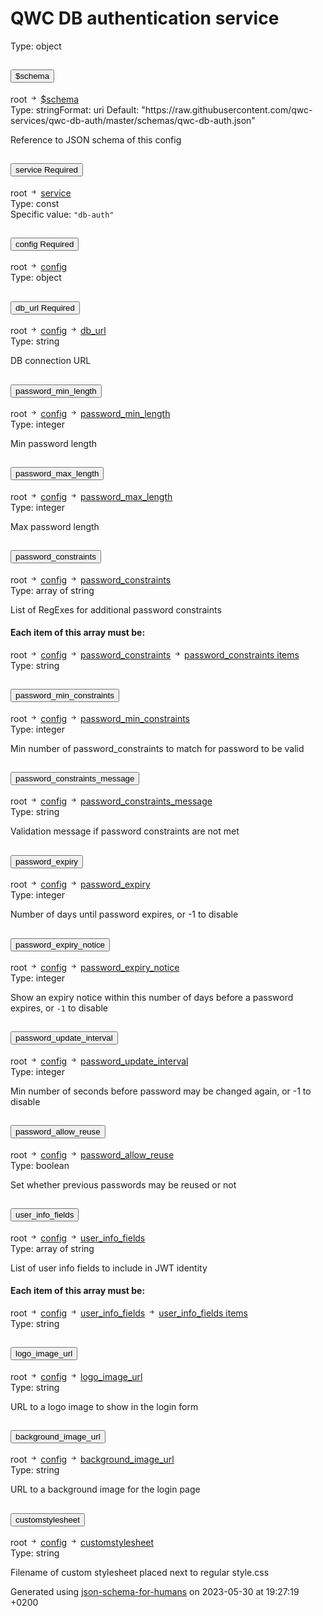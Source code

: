 <!DOCTYPE html><html lang=en> <head><link rel=stylesheet type=text/css href="https://fonts.googleapis.com/css?family=Overpass:300,400,600,800"><script src=https://code.jquery.com/jquery-3.4.1.min.js integrity="sha256-CSXorXvZcTkaix6Yvo6HppcZGetbYMGWSFlBw8HfCJo=" crossorigin=anonymous></script><link href=https://stackpath.bootstrapcdn.com/bootstrap/4.3.1/css/bootstrap.min.css rel=stylesheet integrity=sha384-ggOyR0iXCbMQv3Xipma34MD+dH/1fQ784/j6cY/iJTQUOhcWr7x9JvoRxT2MZw1T crossorigin=anonymous><script src=https://stackpath.bootstrapcdn.com/bootstrap/4.3.1/js/bootstrap.min.js integrity=sha384-JjSmVgyd0p3pXB1rRibZUAYoIIy6OrQ6VrjIEaFf/nJGzIxFDsf4x0xIM+B07jRM crossorigin=anonymous></script><link rel=stylesheet type=text/css href=schema_doc.css><script src=https://use.fontawesome.com/facf9fa52c.js></script><script src=schema_doc.min.js></script><meta charset=utf-8><title>QWC DB authentication service</title></head> <body onload=anchorOnLoad(); id=root><h1>QWC DB authentication service</h1> <div class=breadcrumbs></div><span class="badge badge-dark value-type">Type: object</span><br> <div class=accordion id=accordion$schema> <div class=card> <div class=card-header id=heading$schema> <h2 class=mb-0> <button class="btn btn-link property-name-button" type=button data-toggle=collapse data-target=#$schema aria-expanded aria-controls=$schema onclick="setAnchor('#$schema')"><span class=property-name>$schema</span></button> </h2> </div> <div id=$schema class="collapse property-definition-div" aria-labelledby=heading$schema data-parent=#accordion$schema> <div class="card-body pl-5"> <div class=breadcrumbs>root <svg width=1em height=1em viewbox="0 0 16 16" class="bi bi-arrow-right-short" fill=currentColor xmlns=http://www.w3.org/2000/svg> <path fill-rule=evenodd d="M4 8a.5.5 0 0 1 .5-.5h5.793L8.146 5.354a.5.5 0 1 1 .708-.708l3 3a.5.5 0 0 1 0 .708l-3 3a.5.5 0 0 1-.708-.708L10.293 8.5H4.5A.5.5 0 0 1 4 8z"/> </svg> <a href=#$schema onclick="anchorLink('$schema')">$schema</a></div><span class="badge badge-dark value-type">Type: string</span><span class="badge badge-info value-type">Format: uri</span> <span class="badge badge-success default-value">Default: "https://raw.githubusercontent.com/qwc-services/qwc-db-auth/master/schemas/qwc-db-auth.json"</span><br> <span class=description><p>Reference to JSON schema of this config</p> </span> </div> </div> </div> </div> <div class=accordion id=accordionservice> <div class=card> <div class=card-header id=headingservice> <h2 class=mb-0> <button class="btn btn-link property-name-button" type=button data-toggle=collapse data-target=#service aria-expanded aria-controls=service onclick="setAnchor('#service')"><span class=property-name>service</span> <span class="badge badge-warning required-property">Required</span></button> </h2> </div> <div id=service class="collapse property-definition-div" aria-labelledby=headingservice data-parent=#accordionservice> <div class="card-body pl-5"> <div class=breadcrumbs>root <svg width=1em height=1em viewbox="0 0 16 16" class="bi bi-arrow-right-short" fill=currentColor xmlns=http://www.w3.org/2000/svg> <path fill-rule=evenodd d="M4 8a.5.5 0 0 1 .5-.5h5.793L8.146 5.354a.5.5 0 1 1 .708-.708l3 3a.5.5 0 0 1 0 .708l-3 3a.5.5 0 0 1-.708-.708L10.293 8.5H4.5A.5.5 0 0 1 4 8z"/> </svg> <a href=#service onclick="anchorLink('service')">service</a></div><span class="badge badge-dark value-type">Type: const</span><br> <span class=const-value id=service_const>Specific value: <code>"db-auth"</code></span> </div> </div> </div> </div> <div class=accordion id=accordionconfig> <div class=card> <div class=card-header id=headingconfig> <h2 class=mb-0> <button class="btn btn-link property-name-button" type=button data-toggle=collapse data-target=#config aria-expanded aria-controls=config onclick="setAnchor('#config')"><span class=property-name>config</span> <span class="badge badge-warning required-property">Required</span></button> </h2> </div> <div id=config class="collapse property-definition-div" aria-labelledby=headingconfig data-parent=#accordionconfig> <div class="card-body pl-5"> <div class=breadcrumbs>root <svg width=1em height=1em viewbox="0 0 16 16" class="bi bi-arrow-right-short" fill=currentColor xmlns=http://www.w3.org/2000/svg> <path fill-rule=evenodd d="M4 8a.5.5 0 0 1 .5-.5h5.793L8.146 5.354a.5.5 0 1 1 .708-.708l3 3a.5.5 0 0 1 0 .708l-3 3a.5.5 0 0 1-.708-.708L10.293 8.5H4.5A.5.5 0 0 1 4 8z"/> </svg> <a href=#config onclick="anchorLink('config')">config</a></div><span class="badge badge-dark value-type">Type: object</span><br> <div class=accordion id=accordionconfig_db_url> <div class=card> <div class=card-header id=headingconfig_db_url> <h2 class=mb-0> <button class="btn btn-link property-name-button" type=button data-toggle=collapse data-target=#config_db_url aria-expanded aria-controls=config_db_url onclick="setAnchor('#config_db_url')"><span class=property-name>db_url</span> <span class="badge badge-warning required-property">Required</span></button> </h2> </div> <div id=config_db_url class="collapse property-definition-div" aria-labelledby=headingconfig_db_url data-parent=#accordionconfig_db_url> <div class="card-body pl-5"> <div class=breadcrumbs>root <svg width=1em height=1em viewbox="0 0 16 16" class="bi bi-arrow-right-short" fill=currentColor xmlns=http://www.w3.org/2000/svg> <path fill-rule=evenodd d="M4 8a.5.5 0 0 1 .5-.5h5.793L8.146 5.354a.5.5 0 1 1 .708-.708l3 3a.5.5 0 0 1 0 .708l-3 3a.5.5 0 0 1-.708-.708L10.293 8.5H4.5A.5.5 0 0 1 4 8z"/> </svg> <a href=#config onclick="anchorLink('config')">config</a> <svg width=1em height=1em viewbox="0 0 16 16" class="bi bi-arrow-right-short" fill=currentColor xmlns=http://www.w3.org/2000/svg> <path fill-rule=evenodd d="M4 8a.5.5 0 0 1 .5-.5h5.793L8.146 5.354a.5.5 0 1 1 .708-.708l3 3a.5.5 0 0 1 0 .708l-3 3a.5.5 0 0 1-.708-.708L10.293 8.5H4.5A.5.5 0 0 1 4 8z"/> </svg> <a href=#config_db_url onclick="anchorLink('config_db_url')">db_url</a></div><span class="badge badge-dark value-type">Type: string</span><br> <span class=description><p>DB connection URL</p> </span> </div> </div> </div> </div> <div class=accordion id=accordionconfig_password_min_length> <div class=card> <div class=card-header id=headingconfig_password_min_length> <h2 class=mb-0> <button class="btn btn-link property-name-button" type=button data-toggle=collapse data-target=#config_password_min_length aria-expanded aria-controls=config_password_min_length onclick="setAnchor('#config_password_min_length')"><span class=property-name>password_min_length</span></button> </h2> </div> <div id=config_password_min_length class="collapse property-definition-div" aria-labelledby=headingconfig_password_min_length data-parent=#accordionconfig_password_min_length> <div class="card-body pl-5"> <div class=breadcrumbs>root <svg width=1em height=1em viewbox="0 0 16 16" class="bi bi-arrow-right-short" fill=currentColor xmlns=http://www.w3.org/2000/svg> <path fill-rule=evenodd d="M4 8a.5.5 0 0 1 .5-.5h5.793L8.146 5.354a.5.5 0 1 1 .708-.708l3 3a.5.5 0 0 1 0 .708l-3 3a.5.5 0 0 1-.708-.708L10.293 8.5H4.5A.5.5 0 0 1 4 8z"/> </svg> <a href=#config onclick="anchorLink('config')">config</a> <svg width=1em height=1em viewbox="0 0 16 16" class="bi bi-arrow-right-short" fill=currentColor xmlns=http://www.w3.org/2000/svg> <path fill-rule=evenodd d="M4 8a.5.5 0 0 1 .5-.5h5.793L8.146 5.354a.5.5 0 1 1 .708-.708l3 3a.5.5 0 0 1 0 .708l-3 3a.5.5 0 0 1-.708-.708L10.293 8.5H4.5A.5.5 0 0 1 4 8z"/> </svg> <a href=#config_password_min_length onclick="anchorLink('config_password_min_length')">password_min_length</a></div><span class="badge badge-dark value-type">Type: integer</span><br> <span class=description><p>Min password length</p> </span> </div> </div> </div> </div> <div class=accordion id=accordionconfig_password_max_length> <div class=card> <div class=card-header id=headingconfig_password_max_length> <h2 class=mb-0> <button class="btn btn-link property-name-button" type=button data-toggle=collapse data-target=#config_password_max_length aria-expanded aria-controls=config_password_max_length onclick="setAnchor('#config_password_max_length')"><span class=property-name>password_max_length</span></button> </h2> </div> <div id=config_password_max_length class="collapse property-definition-div" aria-labelledby=headingconfig_password_max_length data-parent=#accordionconfig_password_max_length> <div class="card-body pl-5"> <div class=breadcrumbs>root <svg width=1em height=1em viewbox="0 0 16 16" class="bi bi-arrow-right-short" fill=currentColor xmlns=http://www.w3.org/2000/svg> <path fill-rule=evenodd d="M4 8a.5.5 0 0 1 .5-.5h5.793L8.146 5.354a.5.5 0 1 1 .708-.708l3 3a.5.5 0 0 1 0 .708l-3 3a.5.5 0 0 1-.708-.708L10.293 8.5H4.5A.5.5 0 0 1 4 8z"/> </svg> <a href=#config onclick="anchorLink('config')">config</a> <svg width=1em height=1em viewbox="0 0 16 16" class="bi bi-arrow-right-short" fill=currentColor xmlns=http://www.w3.org/2000/svg> <path fill-rule=evenodd d="M4 8a.5.5 0 0 1 .5-.5h5.793L8.146 5.354a.5.5 0 1 1 .708-.708l3 3a.5.5 0 0 1 0 .708l-3 3a.5.5 0 0 1-.708-.708L10.293 8.5H4.5A.5.5 0 0 1 4 8z"/> </svg> <a href=#config_password_max_length onclick="anchorLink('config_password_max_length')">password_max_length</a></div><span class="badge badge-dark value-type">Type: integer</span><br> <span class=description><p>Max password length</p> </span> </div> </div> </div> </div> <div class=accordion id=accordionconfig_password_constraints> <div class=card> <div class=card-header id=headingconfig_password_constraints> <h2 class=mb-0> <button class="btn btn-link property-name-button" type=button data-toggle=collapse data-target=#config_password_constraints aria-expanded aria-controls=config_password_constraints onclick="setAnchor('#config_password_constraints')"><span class=property-name>password_constraints</span></button> </h2> </div> <div id=config_password_constraints class="collapse property-definition-div" aria-labelledby=headingconfig_password_constraints data-parent=#accordionconfig_password_constraints> <div class="card-body pl-5"> <div class=breadcrumbs>root <svg width=1em height=1em viewbox="0 0 16 16" class="bi bi-arrow-right-short" fill=currentColor xmlns=http://www.w3.org/2000/svg> <path fill-rule=evenodd d="M4 8a.5.5 0 0 1 .5-.5h5.793L8.146 5.354a.5.5 0 1 1 .708-.708l3 3a.5.5 0 0 1 0 .708l-3 3a.5.5 0 0 1-.708-.708L10.293 8.5H4.5A.5.5 0 0 1 4 8z"/> </svg> <a href=#config onclick="anchorLink('config')">config</a> <svg width=1em height=1em viewbox="0 0 16 16" class="bi bi-arrow-right-short" fill=currentColor xmlns=http://www.w3.org/2000/svg> <path fill-rule=evenodd d="M4 8a.5.5 0 0 1 .5-.5h5.793L8.146 5.354a.5.5 0 1 1 .708-.708l3 3a.5.5 0 0 1 0 .708l-3 3a.5.5 0 0 1-.708-.708L10.293 8.5H4.5A.5.5 0 0 1 4 8z"/> </svg> <a href=#config_password_constraints onclick="anchorLink('config_password_constraints')">password_constraints</a></div><span class="badge badge-dark value-type">Type: array of string</span><br> <span class=description><p>List of RegExes for additional password constraints</p> </span> <h4>Each item of this array must be:</h4> <div class=card> <div class="card-body items-definition" id=config_password_constraints_items> <div class=breadcrumbs>root <svg width=1em height=1em viewbox="0 0 16 16" class="bi bi-arrow-right-short" fill=currentColor xmlns=http://www.w3.org/2000/svg> <path fill-rule=evenodd d="M4 8a.5.5 0 0 1 .5-.5h5.793L8.146 5.354a.5.5 0 1 1 .708-.708l3 3a.5.5 0 0 1 0 .708l-3 3a.5.5 0 0 1-.708-.708L10.293 8.5H4.5A.5.5 0 0 1 4 8z"/> </svg> <a href=#config onclick="anchorLink('config')">config</a> <svg width=1em height=1em viewbox="0 0 16 16" class="bi bi-arrow-right-short" fill=currentColor xmlns=http://www.w3.org/2000/svg> <path fill-rule=evenodd d="M4 8a.5.5 0 0 1 .5-.5h5.793L8.146 5.354a.5.5 0 1 1 .708-.708l3 3a.5.5 0 0 1 0 .708l-3 3a.5.5 0 0 1-.708-.708L10.293 8.5H4.5A.5.5 0 0 1 4 8z"/> </svg> <a href=#config_password_constraints onclick="anchorLink('config_password_constraints')">password_constraints</a> <svg width=1em height=1em viewbox="0 0 16 16" class="bi bi-arrow-right-short" fill=currentColor xmlns=http://www.w3.org/2000/svg> <path fill-rule=evenodd d="M4 8a.5.5 0 0 1 .5-.5h5.793L8.146 5.354a.5.5 0 1 1 .708-.708l3 3a.5.5 0 0 1 0 .708l-3 3a.5.5 0 0 1-.708-.708L10.293 8.5H4.5A.5.5 0 0 1 4 8z"/> </svg> <a href=#config_password_constraints_items onclick="anchorLink('config_password_constraints_items')">password_constraints items</a></div><span class="badge badge-dark value-type">Type: string</span><br> </div> </div> </div> </div> </div> </div> <div class=accordion id=accordionconfig_password_min_constraints> <div class=card> <div class=card-header id=headingconfig_password_min_constraints> <h2 class=mb-0> <button class="btn btn-link property-name-button" type=button data-toggle=collapse data-target=#config_password_min_constraints aria-expanded aria-controls=config_password_min_constraints onclick="setAnchor('#config_password_min_constraints')"><span class=property-name>password_min_constraints</span></button> </h2> </div> <div id=config_password_min_constraints class="collapse property-definition-div" aria-labelledby=headingconfig_password_min_constraints data-parent=#accordionconfig_password_min_constraints> <div class="card-body pl-5"> <div class=breadcrumbs>root <svg width=1em height=1em viewbox="0 0 16 16" class="bi bi-arrow-right-short" fill=currentColor xmlns=http://www.w3.org/2000/svg> <path fill-rule=evenodd d="M4 8a.5.5 0 0 1 .5-.5h5.793L8.146 5.354a.5.5 0 1 1 .708-.708l3 3a.5.5 0 0 1 0 .708l-3 3a.5.5 0 0 1-.708-.708L10.293 8.5H4.5A.5.5 0 0 1 4 8z"/> </svg> <a href=#config onclick="anchorLink('config')">config</a> <svg width=1em height=1em viewbox="0 0 16 16" class="bi bi-arrow-right-short" fill=currentColor xmlns=http://www.w3.org/2000/svg> <path fill-rule=evenodd d="M4 8a.5.5 0 0 1 .5-.5h5.793L8.146 5.354a.5.5 0 1 1 .708-.708l3 3a.5.5 0 0 1 0 .708l-3 3a.5.5 0 0 1-.708-.708L10.293 8.5H4.5A.5.5 0 0 1 4 8z"/> </svg> <a href=#config_password_min_constraints onclick="anchorLink('config_password_min_constraints')">password_min_constraints</a></div><span class="badge badge-dark value-type">Type: integer</span><br> <span class=description><p>Min number of password_constraints to match for password to be valid</p> </span> </div> </div> </div> </div> <div class=accordion id=accordionconfig_password_constraints_message> <div class=card> <div class=card-header id=headingconfig_password_constraints_message> <h2 class=mb-0> <button class="btn btn-link property-name-button" type=button data-toggle=collapse data-target=#config_password_constraints_message aria-expanded aria-controls=config_password_constraints_message onclick="setAnchor('#config_password_constraints_message')"><span class=property-name>password_constraints_message</span></button> </h2> </div> <div id=config_password_constraints_message class="collapse property-definition-div" aria-labelledby=headingconfig_password_constraints_message data-parent=#accordionconfig_password_constraints_message> <div class="card-body pl-5"> <div class=breadcrumbs>root <svg width=1em height=1em viewbox="0 0 16 16" class="bi bi-arrow-right-short" fill=currentColor xmlns=http://www.w3.org/2000/svg> <path fill-rule=evenodd d="M4 8a.5.5 0 0 1 .5-.5h5.793L8.146 5.354a.5.5 0 1 1 .708-.708l3 3a.5.5 0 0 1 0 .708l-3 3a.5.5 0 0 1-.708-.708L10.293 8.5H4.5A.5.5 0 0 1 4 8z"/> </svg> <a href=#config onclick="anchorLink('config')">config</a> <svg width=1em height=1em viewbox="0 0 16 16" class="bi bi-arrow-right-short" fill=currentColor xmlns=http://www.w3.org/2000/svg> <path fill-rule=evenodd d="M4 8a.5.5 0 0 1 .5-.5h5.793L8.146 5.354a.5.5 0 1 1 .708-.708l3 3a.5.5 0 0 1 0 .708l-3 3a.5.5 0 0 1-.708-.708L10.293 8.5H4.5A.5.5 0 0 1 4 8z"/> </svg> <a href=#config_password_constraints_message onclick="anchorLink('config_password_constraints_message')">password_constraints_message</a></div><span class="badge badge-dark value-type">Type: string</span><br> <span class=description><p>Validation message if password constraints are not met</p> </span> </div> </div> </div> </div> <div class=accordion id=accordionconfig_password_expiry> <div class=card> <div class=card-header id=headingconfig_password_expiry> <h2 class=mb-0> <button class="btn btn-link property-name-button" type=button data-toggle=collapse data-target=#config_password_expiry aria-expanded aria-controls=config_password_expiry onclick="setAnchor('#config_password_expiry')"><span class=property-name>password_expiry</span></button> </h2> </div> <div id=config_password_expiry class="collapse property-definition-div" aria-labelledby=headingconfig_password_expiry data-parent=#accordionconfig_password_expiry> <div class="card-body pl-5"> <div class=breadcrumbs>root <svg width=1em height=1em viewbox="0 0 16 16" class="bi bi-arrow-right-short" fill=currentColor xmlns=http://www.w3.org/2000/svg> <path fill-rule=evenodd d="M4 8a.5.5 0 0 1 .5-.5h5.793L8.146 5.354a.5.5 0 1 1 .708-.708l3 3a.5.5 0 0 1 0 .708l-3 3a.5.5 0 0 1-.708-.708L10.293 8.5H4.5A.5.5 0 0 1 4 8z"/> </svg> <a href=#config onclick="anchorLink('config')">config</a> <svg width=1em height=1em viewbox="0 0 16 16" class="bi bi-arrow-right-short" fill=currentColor xmlns=http://www.w3.org/2000/svg> <path fill-rule=evenodd d="M4 8a.5.5 0 0 1 .5-.5h5.793L8.146 5.354a.5.5 0 1 1 .708-.708l3 3a.5.5 0 0 1 0 .708l-3 3a.5.5 0 0 1-.708-.708L10.293 8.5H4.5A.5.5 0 0 1 4 8z"/> </svg> <a href=#config_password_expiry onclick="anchorLink('config_password_expiry')">password_expiry</a></div><span class="badge badge-dark value-type">Type: integer</span><br> <span class=description><p>Number of days until password expires, or -1 to disable</p> </span> </div> </div> </div> </div> <div class=accordion id=accordionconfig_password_expiry_notice> <div class=card> <div class=card-header id=headingconfig_password_expiry_notice> <h2 class=mb-0> <button class="btn btn-link property-name-button" type=button data-toggle=collapse data-target=#config_password_expiry_notice aria-expanded aria-controls=config_password_expiry_notice onclick="setAnchor('#config_password_expiry_notice')"><span class=property-name>password_expiry_notice</span></button> </h2> </div> <div id=config_password_expiry_notice class="collapse property-definition-div" aria-labelledby=headingconfig_password_expiry_notice data-parent=#accordionconfig_password_expiry_notice> <div class="card-body pl-5"> <div class=breadcrumbs>root <svg width=1em height=1em viewbox="0 0 16 16" class="bi bi-arrow-right-short" fill=currentColor xmlns=http://www.w3.org/2000/svg> <path fill-rule=evenodd d="M4 8a.5.5 0 0 1 .5-.5h5.793L8.146 5.354a.5.5 0 1 1 .708-.708l3 3a.5.5 0 0 1 0 .708l-3 3a.5.5 0 0 1-.708-.708L10.293 8.5H4.5A.5.5 0 0 1 4 8z"/> </svg> <a href=#config onclick="anchorLink('config')">config</a> <svg width=1em height=1em viewbox="0 0 16 16" class="bi bi-arrow-right-short" fill=currentColor xmlns=http://www.w3.org/2000/svg> <path fill-rule=evenodd d="M4 8a.5.5 0 0 1 .5-.5h5.793L8.146 5.354a.5.5 0 1 1 .708-.708l3 3a.5.5 0 0 1 0 .708l-3 3a.5.5 0 0 1-.708-.708L10.293 8.5H4.5A.5.5 0 0 1 4 8z"/> </svg> <a href=#config_password_expiry_notice onclick="anchorLink('config_password_expiry_notice')">password_expiry_notice</a></div><span class="badge badge-dark value-type">Type: integer</span><br> <span class=description><p>Show an expiry notice within this number of days before a password expires, or <code>-1</code> to disable</p> </span> </div> </div> </div> </div> <div class=accordion id=accordionconfig_password_update_interval> <div class=card> <div class=card-header id=headingconfig_password_update_interval> <h2 class=mb-0> <button class="btn btn-link property-name-button" type=button data-toggle=collapse data-target=#config_password_update_interval aria-expanded aria-controls=config_password_update_interval onclick="setAnchor('#config_password_update_interval')"><span class=property-name>password_update_interval</span></button> </h2> </div> <div id=config_password_update_interval class="collapse property-definition-div" aria-labelledby=headingconfig_password_update_interval data-parent=#accordionconfig_password_update_interval> <div class="card-body pl-5"> <div class=breadcrumbs>root <svg width=1em height=1em viewbox="0 0 16 16" class="bi bi-arrow-right-short" fill=currentColor xmlns=http://www.w3.org/2000/svg> <path fill-rule=evenodd d="M4 8a.5.5 0 0 1 .5-.5h5.793L8.146 5.354a.5.5 0 1 1 .708-.708l3 3a.5.5 0 0 1 0 .708l-3 3a.5.5 0 0 1-.708-.708L10.293 8.5H4.5A.5.5 0 0 1 4 8z"/> </svg> <a href=#config onclick="anchorLink('config')">config</a> <svg width=1em height=1em viewbox="0 0 16 16" class="bi bi-arrow-right-short" fill=currentColor xmlns=http://www.w3.org/2000/svg> <path fill-rule=evenodd d="M4 8a.5.5 0 0 1 .5-.5h5.793L8.146 5.354a.5.5 0 1 1 .708-.708l3 3a.5.5 0 0 1 0 .708l-3 3a.5.5 0 0 1-.708-.708L10.293 8.5H4.5A.5.5 0 0 1 4 8z"/> </svg> <a href=#config_password_update_interval onclick="anchorLink('config_password_update_interval')">password_update_interval</a></div><span class="badge badge-dark value-type">Type: integer</span><br> <span class=description><p>Min number of seconds before password may be changed again, or -1 to disable</p> </span> </div> </div> </div> </div> <div class=accordion id=accordionconfig_password_allow_reuse> <div class=card> <div class=card-header id=headingconfig_password_allow_reuse> <h2 class=mb-0> <button class="btn btn-link property-name-button" type=button data-toggle=collapse data-target=#config_password_allow_reuse aria-expanded aria-controls=config_password_allow_reuse onclick="setAnchor('#config_password_allow_reuse')"><span class=property-name>password_allow_reuse</span></button> </h2> </div> <div id=config_password_allow_reuse class="collapse property-definition-div" aria-labelledby=headingconfig_password_allow_reuse data-parent=#accordionconfig_password_allow_reuse> <div class="card-body pl-5"> <div class=breadcrumbs>root <svg width=1em height=1em viewbox="0 0 16 16" class="bi bi-arrow-right-short" fill=currentColor xmlns=http://www.w3.org/2000/svg> <path fill-rule=evenodd d="M4 8a.5.5 0 0 1 .5-.5h5.793L8.146 5.354a.5.5 0 1 1 .708-.708l3 3a.5.5 0 0 1 0 .708l-3 3a.5.5 0 0 1-.708-.708L10.293 8.5H4.5A.5.5 0 0 1 4 8z"/> </svg> <a href=#config onclick="anchorLink('config')">config</a> <svg width=1em height=1em viewbox="0 0 16 16" class="bi bi-arrow-right-short" fill=currentColor xmlns=http://www.w3.org/2000/svg> <path fill-rule=evenodd d="M4 8a.5.5 0 0 1 .5-.5h5.793L8.146 5.354a.5.5 0 1 1 .708-.708l3 3a.5.5 0 0 1 0 .708l-3 3a.5.5 0 0 1-.708-.708L10.293 8.5H4.5A.5.5 0 0 1 4 8z"/> </svg> <a href=#config_password_allow_reuse onclick="anchorLink('config_password_allow_reuse')">password_allow_reuse</a></div><span class="badge badge-dark value-type">Type: boolean</span><br> <span class=description><p>Set whether previous passwords may be reused or not</p> </span> </div> </div> </div> </div> <div class=accordion id=accordionconfig_user_info_fields> <div class=card> <div class=card-header id=headingconfig_user_info_fields> <h2 class=mb-0> <button class="btn btn-link property-name-button" type=button data-toggle=collapse data-target=#config_user_info_fields aria-expanded aria-controls=config_user_info_fields onclick="setAnchor('#config_user_info_fields')"><span class=property-name>user_info_fields</span></button> </h2> </div> <div id=config_user_info_fields class="collapse property-definition-div" aria-labelledby=headingconfig_user_info_fields data-parent=#accordionconfig_user_info_fields> <div class="card-body pl-5"> <div class=breadcrumbs>root <svg width=1em height=1em viewbox="0 0 16 16" class="bi bi-arrow-right-short" fill=currentColor xmlns=http://www.w3.org/2000/svg> <path fill-rule=evenodd d="M4 8a.5.5 0 0 1 .5-.5h5.793L8.146 5.354a.5.5 0 1 1 .708-.708l3 3a.5.5 0 0 1 0 .708l-3 3a.5.5 0 0 1-.708-.708L10.293 8.5H4.5A.5.5 0 0 1 4 8z"/> </svg> <a href=#config onclick="anchorLink('config')">config</a> <svg width=1em height=1em viewbox="0 0 16 16" class="bi bi-arrow-right-short" fill=currentColor xmlns=http://www.w3.org/2000/svg> <path fill-rule=evenodd d="M4 8a.5.5 0 0 1 .5-.5h5.793L8.146 5.354a.5.5 0 1 1 .708-.708l3 3a.5.5 0 0 1 0 .708l-3 3a.5.5 0 0 1-.708-.708L10.293 8.5H4.5A.5.5 0 0 1 4 8z"/> </svg> <a href=#config_user_info_fields onclick="anchorLink('config_user_info_fields')">user_info_fields</a></div><span class="badge badge-dark value-type">Type: array of string</span><br> <span class=description><p>List of user info fields to include in JWT identity</p> </span> <h4>Each item of this array must be:</h4> <div class=card> <div class="card-body items-definition" id=config_user_info_fields_items> <div class=breadcrumbs>root <svg width=1em height=1em viewbox="0 0 16 16" class="bi bi-arrow-right-short" fill=currentColor xmlns=http://www.w3.org/2000/svg> <path fill-rule=evenodd d="M4 8a.5.5 0 0 1 .5-.5h5.793L8.146 5.354a.5.5 0 1 1 .708-.708l3 3a.5.5 0 0 1 0 .708l-3 3a.5.5 0 0 1-.708-.708L10.293 8.5H4.5A.5.5 0 0 1 4 8z"/> </svg> <a href=#config onclick="anchorLink('config')">config</a> <svg width=1em height=1em viewbox="0 0 16 16" class="bi bi-arrow-right-short" fill=currentColor xmlns=http://www.w3.org/2000/svg> <path fill-rule=evenodd d="M4 8a.5.5 0 0 1 .5-.5h5.793L8.146 5.354a.5.5 0 1 1 .708-.708l3 3a.5.5 0 0 1 0 .708l-3 3a.5.5 0 0 1-.708-.708L10.293 8.5H4.5A.5.5 0 0 1 4 8z"/> </svg> <a href=#config_user_info_fields onclick="anchorLink('config_user_info_fields')">user_info_fields</a> <svg width=1em height=1em viewbox="0 0 16 16" class="bi bi-arrow-right-short" fill=currentColor xmlns=http://www.w3.org/2000/svg> <path fill-rule=evenodd d="M4 8a.5.5 0 0 1 .5-.5h5.793L8.146 5.354a.5.5 0 1 1 .708-.708l3 3a.5.5 0 0 1 0 .708l-3 3a.5.5 0 0 1-.708-.708L10.293 8.5H4.5A.5.5 0 0 1 4 8z"/> </svg> <a href=#config_user_info_fields_items onclick="anchorLink('config_user_info_fields_items')">user_info_fields items</a></div><span class="badge badge-dark value-type">Type: string</span><br> </div> </div> </div> </div> </div> </div> <div class=accordion id=accordionconfig_logo_image_url> <div class=card> <div class=card-header id=headingconfig_logo_image_url> <h2 class=mb-0> <button class="btn btn-link property-name-button" type=button data-toggle=collapse data-target=#config_logo_image_url aria-expanded aria-controls=config_logo_image_url onclick="setAnchor('#config_logo_image_url')"><span class=property-name>logo_image_url</span></button> </h2> </div> <div id=config_logo_image_url class="collapse property-definition-div" aria-labelledby=headingconfig_logo_image_url data-parent=#accordionconfig_logo_image_url> <div class="card-body pl-5"> <div class=breadcrumbs>root <svg width=1em height=1em viewbox="0 0 16 16" class="bi bi-arrow-right-short" fill=currentColor xmlns=http://www.w3.org/2000/svg> <path fill-rule=evenodd d="M4 8a.5.5 0 0 1 .5-.5h5.793L8.146 5.354a.5.5 0 1 1 .708-.708l3 3a.5.5 0 0 1 0 .708l-3 3a.5.5 0 0 1-.708-.708L10.293 8.5H4.5A.5.5 0 0 1 4 8z"/> </svg> <a href=#config onclick="anchorLink('config')">config</a> <svg width=1em height=1em viewbox="0 0 16 16" class="bi bi-arrow-right-short" fill=currentColor xmlns=http://www.w3.org/2000/svg> <path fill-rule=evenodd d="M4 8a.5.5 0 0 1 .5-.5h5.793L8.146 5.354a.5.5 0 1 1 .708-.708l3 3a.5.5 0 0 1 0 .708l-3 3a.5.5 0 0 1-.708-.708L10.293 8.5H4.5A.5.5 0 0 1 4 8z"/> </svg> <a href=#config_logo_image_url onclick="anchorLink('config_logo_image_url')">logo_image_url</a></div><span class="badge badge-dark value-type">Type: string</span><br> <span class=description><p>URL to a logo image to show in the login form</p> </span> </div> </div> </div> </div> <div class=accordion id=accordionconfig_background_image_url> <div class=card> <div class=card-header id=headingconfig_background_image_url> <h2 class=mb-0> <button class="btn btn-link property-name-button" type=button data-toggle=collapse data-target=#config_background_image_url aria-expanded aria-controls=config_background_image_url onclick="setAnchor('#config_background_image_url')"><span class=property-name>background_image_url</span></button> </h2> </div> <div id=config_background_image_url class="collapse property-definition-div" aria-labelledby=headingconfig_background_image_url data-parent=#accordionconfig_background_image_url> <div class="card-body pl-5"> <div class=breadcrumbs>root <svg width=1em height=1em viewbox="0 0 16 16" class="bi bi-arrow-right-short" fill=currentColor xmlns=http://www.w3.org/2000/svg> <path fill-rule=evenodd d="M4 8a.5.5 0 0 1 .5-.5h5.793L8.146 5.354a.5.5 0 1 1 .708-.708l3 3a.5.5 0 0 1 0 .708l-3 3a.5.5 0 0 1-.708-.708L10.293 8.5H4.5A.5.5 0 0 1 4 8z"/> </svg> <a href=#config onclick="anchorLink('config')">config</a> <svg width=1em height=1em viewbox="0 0 16 16" class="bi bi-arrow-right-short" fill=currentColor xmlns=http://www.w3.org/2000/svg> <path fill-rule=evenodd d="M4 8a.5.5 0 0 1 .5-.5h5.793L8.146 5.354a.5.5 0 1 1 .708-.708l3 3a.5.5 0 0 1 0 .708l-3 3a.5.5 0 0 1-.708-.708L10.293 8.5H4.5A.5.5 0 0 1 4 8z"/> </svg> <a href=#config_background_image_url onclick="anchorLink('config_background_image_url')">background_image_url</a></div><span class="badge badge-dark value-type">Type: string</span><br> <span class=description><p>URL to a background image for the login page</p> </span> </div> </div> </div> </div> <div class=accordion id=accordionconfig_customstylesheet> <div class=card> <div class=card-header id=headingconfig_customstylesheet> <h2 class=mb-0> <button class="btn btn-link property-name-button" type=button data-toggle=collapse data-target=#config_customstylesheet aria-expanded aria-controls=config_customstylesheet onclick="setAnchor('#config_customstylesheet')"><span class=property-name>customstylesheet</span></button> </h2> </div> <div id=config_customstylesheet class="collapse property-definition-div" aria-labelledby=headingconfig_customstylesheet data-parent=#accordionconfig_customstylesheet> <div class="card-body pl-5"> <div class=breadcrumbs>root <svg width=1em height=1em viewbox="0 0 16 16" class="bi bi-arrow-right-short" fill=currentColor xmlns=http://www.w3.org/2000/svg> <path fill-rule=evenodd d="M4 8a.5.5 0 0 1 .5-.5h5.793L8.146 5.354a.5.5 0 1 1 .708-.708l3 3a.5.5 0 0 1 0 .708l-3 3a.5.5 0 0 1-.708-.708L10.293 8.5H4.5A.5.5 0 0 1 4 8z"/> </svg> <a href=#config onclick="anchorLink('config')">config</a> <svg width=1em height=1em viewbox="0 0 16 16" class="bi bi-arrow-right-short" fill=currentColor xmlns=http://www.w3.org/2000/svg> <path fill-rule=evenodd d="M4 8a.5.5 0 0 1 .5-.5h5.793L8.146 5.354a.5.5 0 1 1 .708-.708l3 3a.5.5 0 0 1 0 .708l-3 3a.5.5 0 0 1-.708-.708L10.293 8.5H4.5A.5.5 0 0 1 4 8z"/> </svg> <a href=#config_customstylesheet onclick="anchorLink('config_customstylesheet')">customstylesheet</a></div><span class="badge badge-dark value-type">Type: string</span><br> <span class=description><p>Filename of custom stylesheet placed next to regular style.css</p> </span> </div> </div> </div> </div> </div> </div> </div> </div> <footer> <p class=generated-by-footer>Generated using <a href=https://github.com/coveooss/json-schema-for-humans>json-schema-for-humans</a> on 2023-05-30 at 19:27:19 +0200</p> </footer></body> </html>